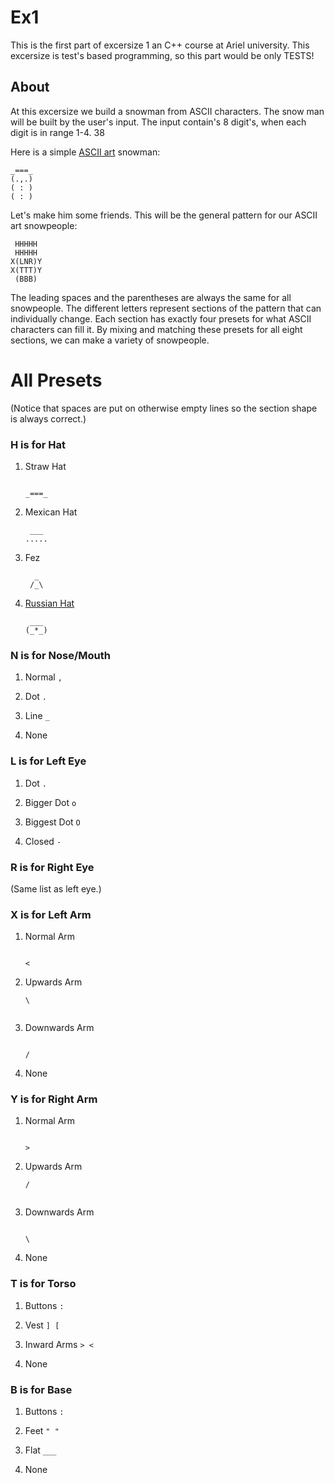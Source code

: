 
# Ex1
 This is the first part of excersize 1 an C++ course at Ariel university.
 This excersize is test's based programming, so this part would be only TESTS!
 
 ## About
 
 At this excersize we build a snowman from ASCII characters. The snow man will be built by the user's input. The input contain's 8 digit's, when each digit is in range 1-4.
38

[](https://codegolf.stackexchange.com/posts/49671/timeline)

Here is a simple [ASCII art](http://en.wikipedia.org/wiki/ASCII_art) snowman:
 

    _===_
    (.,.)
    ( : )
    ( : )

Let's make him some friends. This will be the general pattern for our ASCII art snowpeople:

     HHHHH
     HHHHH
    X(LNR)Y
    X(TTT)Y
     (BBB)


The leading spaces and the parentheses are always the same for all snowpeople. The different letters represent sections of the pattern that can individually change. Each section has exactly four presets for what ASCII characters can fill it. By mixing and matching these presets for all eight sections, we can make a variety of snowpeople.


# All Presets

(Notice that spaces are put on otherwise empty lines so the section shape is always correct.)

### H is for Hat

1.  Straw Hat
    
    ```
         
    _===_
    ```
    
2.  Mexican Hat
    
    ```
     ___ 
    .....
    
    ```
    
3.  Fez
    
    ```
      _  
     /_\ 
    
    ```
    
4.  [Russian Hat](http://en.wikipedia.org/wiki/Ushanka)
    
    ```
     ___ 
    (_*_)
    
    ```
    

### N is for Nose/Mouth

1.  Normal `,`
    
2.  Dot `.`
    
3.  Line `_`
    
4.  None
    

### L is for Left Eye

1.  Dot `.`
    
2.  Bigger Dot `o`
    
3.  Biggest Dot `O`
    
4.  Closed `-`
    

### R is for Right Eye

(Same list as left eye.)

### X is for Left Arm

1.  Normal Arm
    
    ```
     
    <
    ```
    
2.  Upwards Arm
    
    ```
    \
     
    ```
    
3.  Downwards Arm
    
    ```
     
    /
    ```
    
4.  None
    

### Y is for Right Arm

1.  Normal Arm
    
    ```
     
    >
    ```
    
2.  Upwards Arm
    
    ```
    /
     
    ```
    
3.  Downwards Arm
    
    ```
     
    \
    ```
    
4.  None
    

### T is for Torso

1.  Buttons `:`
    
2.  Vest `] [`
    
3.  Inward Arms `> <`
    
4.  None
    

### B is for Base

1.  Buttons `:`
    
2.  Feet `" "`
    
3.  Flat `___`
    
4.  None
